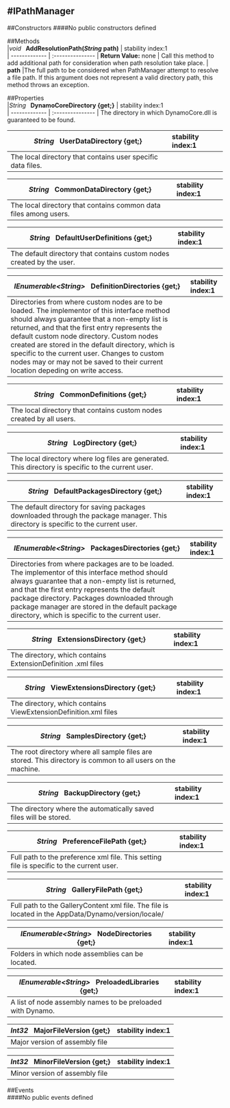 #IPathManager
---
##Constructors 
####No public constructors defined

##Methods  
|*void* **&nbsp;&nbsp;AddResolutionPath(*String* path)** |  stability index:1  
| ------------- | :--------------- 
| **Return Value:** none
|  Call this method to add additional path for consideration when path resolution take place. 
| **path**
|The full path to be considered when PathManager attempt to resolve a file path. If this argument does not represent a valid directory path, this method throws an exception.




##Properties  
|*String* **&nbsp;&nbsp;DynamoCoreDirectory {get;}** |  stability index:1  
| ------------- | :--------------- 
|  The directory in which DynamoCore.dll is guaranteed to be found. 


|*String* **&nbsp;&nbsp;UserDataDirectory {get;}** |  stability index:1  
| ------------- | :--------------- 
|  The local directory that contains user specific data files. 


|*String* **&nbsp;&nbsp;CommonDataDirectory {get;}** |  stability index:1  
| ------------- | :--------------- 
|  The local directory that contains common data files among users. 


|*String* **&nbsp;&nbsp;DefaultUserDefinitions {get;}** |  stability index:1  
| ------------- | :--------------- 
|  The default directory that contains custom nodes created by the user. 


|*IEnumerable<*String*>* **&nbsp;&nbsp;DefinitionDirectories {get;}** |  stability index:1  
| ------------- | :--------------- 
|  Directories from where custom nodes are to be loaded. The implementor of this interface method should always guarantee that a non-empty list is returned, and that the first entry represents the default custom node directory. Custom nodes created are stored in the default directory, which is specific to the current user. Changes to custom nodes may or may not be saved to their current location depeding on write access. 


|*String* **&nbsp;&nbsp;CommonDefinitions {get;}** |  stability index:1  
| ------------- | :--------------- 
|  The local directory that contains custom nodes created by all users. 


|*String* **&nbsp;&nbsp;LogDirectory {get;}** |  stability index:1  
| ------------- | :--------------- 
|  The local directory where log files are generated. This directory is specific to the current user. 


|*String* **&nbsp;&nbsp;DefaultPackagesDirectory {get;}** |  stability index:1  
| ------------- | :--------------- 
|  The default directory for saving packages downloaded through the package manager. This directory is specific to the current user. 


|*IEnumerable<*String*>* **&nbsp;&nbsp;PackagesDirectories {get;}** |  stability index:1  
| ------------- | :--------------- 
|  Directories from where packages are to be loaded. The implementor of this interface method should always guarantee that a non-empty list is returned, and that the first entry represents the default package directory. Packages downloaded through package manager are stored in the default package directory, which is specific to the current user. 


|*String* **&nbsp;&nbsp;ExtensionsDirectory {get;}** |  stability index:1  
| ------------- | :--------------- 
|  The directory, which contains ExtensionDefinition .xml files 


|*String* **&nbsp;&nbsp;ViewExtensionsDirectory {get;}** |  stability index:1  
| ------------- | :--------------- 
|  The directory, which contains ViewExtensionDefinition.xml files 


|*String* **&nbsp;&nbsp;SamplesDirectory {get;}** |  stability index:1  
| ------------- | :--------------- 
|  The root directory where all sample files are stored. This directory is common to all users on the machine. 


|*String* **&nbsp;&nbsp;BackupDirectory {get;}** |  stability index:1  
| ------------- | :--------------- 
|  The directory where the automatically saved files will be stored. 


|*String* **&nbsp;&nbsp;PreferenceFilePath {get;}** |  stability index:1  
| ------------- | :--------------- 
|  Full path to the preference xml file. This setting file is specific to the current user. 


|*String* **&nbsp;&nbsp;GalleryFilePath {get;}** |  stability index:1  
| ------------- | :--------------- 
|  Full path to the GalleryContent xml file. The file is located in the AppData/Dynamo/version/locale/ 


|*IEnumerable<*String*>* **&nbsp;&nbsp;NodeDirectories {get;}** |  stability index:1  
| ------------- | :--------------- 
|  Folders in which node assemblies can be located. 


|*IEnumerable<*String*>* **&nbsp;&nbsp;PreloadedLibraries {get;}** |  stability index:1  
| ------------- | :--------------- 
|  A list of node assembly names to be preloaded with Dynamo. 


|*Int32* **&nbsp;&nbsp;MajorFileVersion {get;}** |  stability index:1  
| ------------- | :--------------- 
|  Major version of assembly file 


|*Int32* **&nbsp;&nbsp;MinorFileVersion {get;}** |  stability index:1  
| ------------- | :--------------- 
|  Minor version of assembly file 



##Events  
####No public events defined

